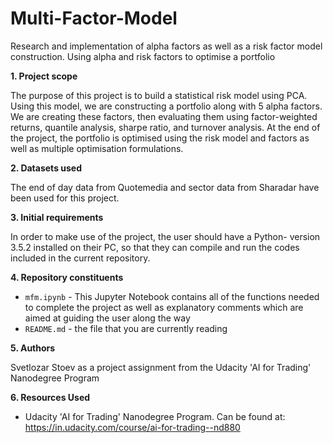 # Multi-Factor-Model
Research and implementation of alpha factors as well as a risk factor model construction. Using alpha and risk factors to optimise a portfolio


**1. Project scope**

The purpose of this project is to build a statistical risk model using PCA. Using this model, we are constructing a portfolio along with 5 alpha factors. We are creating these factors, then evaluating them using factor-weighted returns, quantile analysis, sharpe ratio, and turnover analysis. At the end of the project, the portfolio is optimised using the risk model and factors as well as multiple optimisation formulations.

**2. Datasets used**

The end of day data from Quotemedia and sector data from Sharadar have been used for this project.

**3. Initial requirements**

In order to make use of the project, the user should have a Python- version 3.5.2 installed on their PC, so that they can compile and run the codes included in the current repository.

**4. Repository constituents**

- `mfm.ipynb` - This Jupyter Notebook contains all of the functions needed to complete the project as well as explanatory comments which are aimed at guiding the user along the way
- `README.md` - the file that you are currently reading

**5. Authors**

Svetlozar Stoev as a project assignment from the Udacity 'AI for Trading' Nanodegree Program

**6. Resources Used**
- Udacity 'AI for Trading' Nanodegree Program. Can be found at: https://in.udacity.com/course/ai-for-trading--nd880

